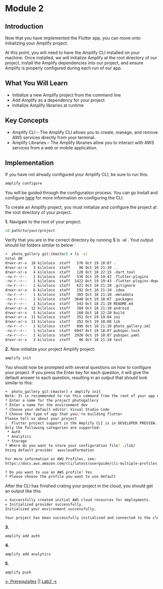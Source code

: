 # Module 2

## Introduction
Now that you have implemented the Flutter app, you can move onto initializing your Amplify project.

At this point, you will need to have the Amplify CLI installed on your machine. Once installed, we will initialize Amplify at the root directory of our project, install the Amplify dependencies into our project, and ensure Amplify is properly configured during each run of our app.

## What You Will Learn
* Initialize a new Amplify project from the command line
* Add Amplify as a dependency for your project
* Initialize Amplify libraries at runtime

## Key Concepts
* Amplify CLI – The Amplify CLI allows you to create, manage, and remove AWS services directly from your terminal.
* Amplify Libraries – The Amplify libraries allow you to interact with AWS services from a web or mobile application.

## Implementation

If you have not already configured your Amplify CLI, be sure to run this:
``` bash
amplify configure
```
You will be guided through the configuration process. You can go Install and configure [here](https://docs.amplify.aws/cli/start/install#option-2-follow-the-instructions) for more information on configuring the CLI.


To create an Amplify project, you must initialize and configure the project at the root directory of your project.

**1.** Navigate to the root of your project:

``` bash
cd path/to/your/project
```
Verify that you are in the correct directory by running $ ls -al . Yout output should list folders similar to below :

``` bash
➜  photo_gallery git:(master) ✗ ls -al
total 80
drwxr-xr-x  18 kiloloco  staff   576 Oct 19 18:07 .
drwxr-xr-x   3 kiloloco  staff    96 Oct 18 21:10 ..
drwxr-xr-x   4 kiloloco  staff   128 Oct 18 22:15 .dart_tool
-rw-r--r--   1 kiloloco  staff   536 Oct 19 19:43 .flutter-plugins
-rw-r--r--   1 kiloloco  staff  1422 Oct 19 19:43 .flutter-plugins-dependencies
-rw-r--r--   1 kiloloco  staff   621 Oct 18 21:10 .gitignore
drwxr-xr-x   6 kiloloco  staff   192 Oct 18 21:10 .idea
-rw-r--r--   1 kiloloco  staff   305 Oct 18 21:10 .metadata
-rw-r--r--   1 kiloloco  staff  3648 Oct 19 18:07 .packages
-rw-r--r--   1 kiloloco  staff   543 Oct 18 21:10 README.md
drwxr-xr-x  12 kiloloco  staff   384 Oct 18 21:10 android
drwxr-xr-x   5 kiloloco  staff   160 Oct 18 22:20 build
drwxr-xr-x  11 kiloloco  staff   352 Oct 19 19:04 ios
drwxr-xr-x  11 kiloloco  staff   352 Oct 19 18:08 lib
-rw-r--r--   1 kiloloco  staff   896 Oct 18 21:10 photo_gallery.iml
-rw-r--r--   1 kiloloco  staff  6047 Oct 19 18:07 pubspec.lock
-rw-r--r--   1 kiloloco  staff  2926 Oct 19 18:07 pubspec.yaml
drwxr-xr-x   3 kiloloco  staff    96 Oct 18 21:10 test
```

**2.** Now initialize your project Amplify project:
``` bash
amplify init
```
You should now be prompted with several questions on how to configure your project. If you press the Enter key for each question, it will give the default answer to each question, resulting in an output that should look similar to this:
``` bash
➜  photo_gallery git:(master) ✗ amplify init
Note: It is recommended to run this command from the root of your app directory
? Enter a name for the project photogallery
? Enter a name for the environment dev
? Choose your default editor: Visual Studio Code
? Choose the type of app that you\'re building flutter
Please tell us about your project
⚠️  Flutter project support in the Amplify CLI is in DEVELOPER PREVIEW.
Only the following categories are supported:
 * Auth
 * Analytics
 * Storage
? Where do you want to store your configuration file? ./lib/
Using default provider  awscloudformation

For more information on AWS Profiles, see:
https://docs.aws.amazon.com/cli/latest/userguide/cli-multiple-profiles.html

? Do you want to use an AWS profile? Yes
? Please choose the profile you want to use default
```
After the CLI has finished crating your project in the cloud, you should get an output like this:
``` bash
✔ Successfully created initial AWS cloud resources for deployments.
✔ Initialized provider successfully.
Initialized your environment successfully.

Your project has been successfully initialized and connected to the cloud!
```

**3.** 
``` bash
amplify add auth
```
**4.**
``` bash
amplify add analytics
```
**5.**
``` bash
amplify push
```

[<- Prerequisites](../prerequisites/README.md) || [Lab2 ->](../lab2/README.md) 
